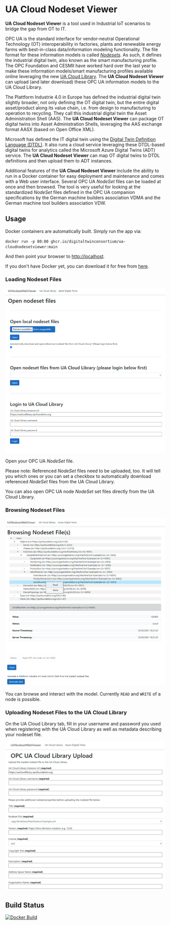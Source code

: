 # UA Cloud Nodeset Viewer

**UA Cloud Nodeset Viewer** is a tool used in Industrial IoT scenarios to bridge the gap from OT to IT.

OPC UA is the standard interface for vendor-neutral Operational Technology (OT) interoperability in factories, plants and renewable energy farms with best-in-class data/information modeling functionality. The file format for these information models is called [_Nodesets_](https://reference.opcfoundation.org/v104/Core/docs/Part6/F.1/). As such, it defines the industrial digital twin, also known as the smart manufacturing profile. The OPC Foundation and CESMII have worked hard over the last year to make these information models/smart manufacturing profiles available online leveraging the new [UA Cloud Library](https://github.com/OPCFoundation/UA-CloudLibrary). The **UA Cloud Nodeset Viewer** can upload (and later download) these OPC UA information models to the UA Cloud Library.

The Plattform Industrie 4.0 in Europe has defined the industrial digital twin slightly broader, not only defining the OT digital twin, but the entire digital asset/product along its value chain, i.e. from design to manufacturing to operation to recycling. They call this industrial digital twin the Asset Administration Shell (AAS). The **UA Cloud Nodeset Viewer** can package OT digital twins into Asset Administration Shells, leveraging the AAS exchange format AASX (based on Open Office XML).

Microsoft has defined the IT digital twin using the [Digital Twin Definition Language (DTDL)](https://docs.microsoft.com/en-us/azure/digital-twins/concepts-models). It also runs a cloud service leveraging these DTDL-based digital twins for analytics called the Microsoft Azure Digital Twins (ADT) service. The **UA Cloud Nodeset Viewer** can map OT digital twins to DTDL definitions and then upload them to ADT instances.

Additional features of the **UA Cloud Nodeset Viewer** include the ability to run in a Docker container for easy deployment and maintenance and comes with a Web user interface. Several OPC UA _NodeSet_ files can be loaded at once and then browsed. The tool is very useful for looking at the standardized _NodeSet_ files defined in the OPC UA companion specifications by the German machine builders association VDMA and the German machine tool builders association VDW.

## Usage

Docker containers are automatically built. Simply run the app via:

`docker run -p 80:80 ghcr.io/digitaltwinconsortium/ua-cloudnodesetviewer:main`

And then point your browser to <http://localhost>.

If you don't have Docker yet, you can download it for free from [here](https://www.docker.com/products/docker-desktop).

### Loading Nodeset Files

![Start](Docs/Start.png)

Open your OPC UA _NodeSet_ file.

Please note: Referenced _NodeSet_ files need to be uploaded, too.  It will tell you which ones or you can set a checkbox to automatically download referenced _NodeSet_ files from the UA Cloud Library.

You can also open OPC UA node _NodeSet_ set files directly from the UA Cloud Library.

### Browsing Nodeset Files

![Browsing](Docs/Sample.png)

You can browse and interact with the model.
Currently `READ` and `WRITE` of a node is possible.

### Uploading Nodeset Files to the UA Cloud Library

On the UA Cloud Library tab, fill in your username and password you used when registering with the UA Cloud Library as well as metadata describing your nodeset file.

![Browsing](Docs/CloudLib.png)

## Build Status

[![Docker Build](https://github.com/digitaltwinconsortium/UANodesetWebViewer/actions/workflows/docker-build.yml/badge.svg)](https://github.com/digitaltwinconsortium/UANodesetWebViewer/actions/workflows/docker-build.yml)
